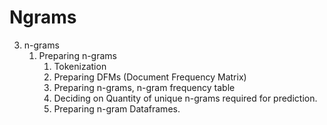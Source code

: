 # Ngrams
3. n-grams
	1. Preparing n-grams
		1. Tokenization
		2. Preparing DFMs (Document Frequency Matrix)
		3. Preparing n-grams, n-gram frequency table
		4. Deciding on Quantity of unique n-grams required for prediction.
		5. Preparing n-gram Dataframes. 
